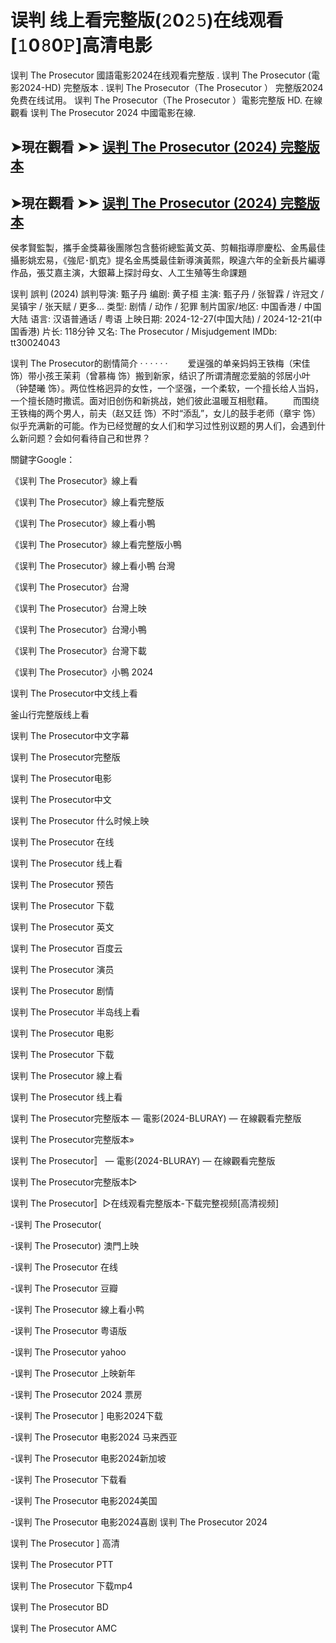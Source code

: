 <h1>误判 线上看完整版(𝟸0𝟸𝟻)在线观看[𝟷0𝟾0𝙿]高清电影</h1>

误判 The Prosecutor 國語電影2024在线观看完整版 . 误判 The Prosecutor (電影2024-HD) 完整版本 . 误判 The Prosecutor（The Prosecutor ） 完整版2024免费在线试用。 误判 The Prosecutor（The Prosecutor ）電影完整版 HD. 在線觀看 误判 The Prosecutor 2024 中國電影在線.

➤現在觀看 ➤➤ <a href="https://t.co/8FFPJrSVxP" target="_blank">误判 The Prosecutor (2024) 完整版本</a>
---
➤現在觀看 ➤➤ <a href="https://t.co/8FFPJrSVxP" target="_blank">误判 The Prosecutor (2024) 完整版本</a>
---
侯孝賢監製，攜手金獎幕後團隊包含藝術總監黃文英、剪輯指導廖慶松、金馬最佳攝影姚宏易，《強尼･凱克》提名金馬獎最佳新導演黃熙，睽違六年的全新長片編導作品，張艾嘉主演，大銀幕上探討母女、人工生殖等生命課題

误判 誤判 (2024) 誤判导演: 甄子丹 编剧: 黄子桓 主演: 甄子丹 / 张智霖 / 许冠文 / 吴镇宇 / 张天赋 / 更多... 类型: 剧情 / 动作 / 犯罪 制片国家/地区: 中国香港 / 中国大陆 语言: 汉语普通话 / 粤语 上映日期: 2024-12-27(中国大陆) / 2024-12-21(中国香港) 片长: 118分钟 又名: The Prosecutor / Misjudgement IMDb: tt30024043

误判 The Prosecutor的剧情简介 · · · · · · 　　爱逞强的单亲妈妈王铁梅（宋佳 饰）带小孩王茉莉（曾慕梅 饰）搬到新家，结识了所谓清醒恋爱脑的邻居小叶（钟楚曦 饰）。两位性格迥异的女性，一个坚强，一个柔软，一个擅长给人当妈，一个擅长随时撒谎。面对旧创伤和新挑战，她们彼此温暖互相慰藉。 　　而围绕王铁梅的两个男人，前夫（赵又廷 饰）不时“添乱”，女儿的鼓手老师（章宇 饰）似乎充满新的可能。作为已经觉醒的女人们和学习过性别议题的男人们，会遇到什么新问题？会如何看待自己和世界？

關鍵字Google：

《误判 The Prosecutor》線上看

《误判 The Prosecutor》線上看完整版

《误判 The Prosecutor》線上看小鴨

《误判 The Prosecutor》線上看完整版小鴨

《误判 The Prosecutor》線上看小鴨 台灣

《误判 The Prosecutor》台灣

《误判 The Prosecutor》台灣上映

《误判 The Prosecutor》台灣小鴨

《误判 The Prosecutor》台灣下載

《误判 The Prosecutor》小鴨 2024

误判 The Prosecutor中文线上看

釜山行完整版线上看

误判 The Prosecutor中文字幕

误判 The Prosecutor完整版

误判 The Prosecutor电影

误判 The Prosecutor中文

误判 The Prosecutor 什么时候上映

误判 The Prosecutor 在线

误判 The Prosecutor 线上看

误判 The Prosecutor 预告

误判 The Prosecutor 下载

误判 The Prosecutor 英文

误判 The Prosecutor 百度云

误判 The Prosecutor 演员

误判 The Prosecutor 剧情

误判 The Prosecutor 半岛线上看

误判 The Prosecutor 电影

误判 The Prosecutor 下载

误判 The Prosecutor 線上看

误判 The Prosecutor 线上看

误判 The Prosecutor完整版本 — 電影(2024-BLURAY) — 在線觀看完整版

误判 The Prosecutor完整版本»

误判 The Prosecutor〛 — 電影(2024-BLURAY) — 在線觀看完整版

误判 The Prosecutor完整版本▷

误判 The Prosecutor〛▷在线观看完整版本-下载完整视频[高清视频]

-误判 The Prosecutor(

-误判 The Prosecutor) 澳門上映

-误判 The Prosecutor 在线

-误判 The Prosecutor 豆瓣

-误判 The Prosecutor 線上看小鸭

-误判 The Prosecutor 粤语版

-误判 The Prosecutor yahoo

-误判 The Prosecutor 上映新年

-误判 The Prosecutor 2024 票房

-误判 The Prosecutor ] 电影2024下载

-误判 The Prosecutor 电影2024 马来西亚

-误判 The Prosecutor 电影2024新加坡

-误判 The Prosecutor 下载看

-误判 The Prosecutor 电影2024美国

-误判 The Prosecutor 电影2024喜剧 误判 The Prosecutor 2024

误判 The Prosecutor ] 高清

误判 The Prosecutor PTT

误判 The Prosecutor 下载mp4

误判 The Prosecutor BD

误判 The Prosecutor AMC
